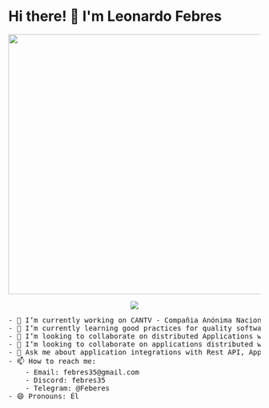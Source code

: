 <h1 aling="center"> Hi there! 👋 I'm Leonardo Febres </h1>  

<i><img src="https://github.com/febres35/febres35/blob/main/staticFile/img/Software-Product-Development-%E2%80%93-Steps-and-Methodologies.jpg " width="520px"/></i>

<p align="center">
	<i><img src="https://media2.giphy.com/media/QssGEmpkyEOhBCb7e1/giphy.gif?cid=ecf05e47a0n3gi1bfqntqmob8g9aid1oyj2wr3ds3mg700bl&rid=giphy.gi"></i>
</p>

<!--
**febres35/febres35** is a ✨ _special_ ✨ repository because its `README.md` (this file) appears on your GitHub profile.-->
<pre>
- 🔭 I’m currently working on CANTV - Compañia Anónima Nacional Teléfonos Venezuela
- 🌱 I’m currently learning good practices for quality software development following RUP and Distributed Applications with Rest API.
- 👯 I’m looking to collaborate on distributed Applications with Rest API
- 🤔 I’m looking to collaborate on applications distributed with Rest API
- 💬 Ask me about application integrations with Rest API, Application deployment in Linux Operating System, Performance testing with Jmeter.
- 📫 How to reach me: 
    - Email: febres35@gmail.com
    - Discord: febres35
    - Telegram: @Feberes
- 😄 Pronouns: Él

</pre>
